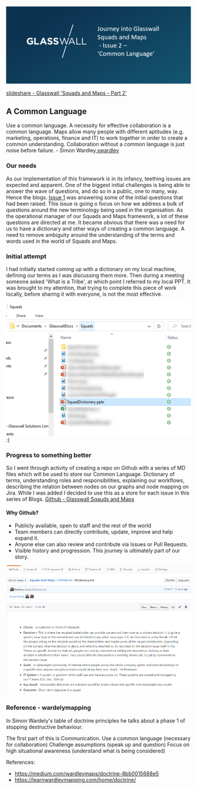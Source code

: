 ![image](Pictures/BlogIssue2.png)

[slideshare - Glasswall 'Squads and Maps - Part 2'](https://www.slideshare.net/LukeRobbertse/glasswall-squads-and-maps-pt2-217174456)

## A Common Language

Use a common language. A necessity for effective collaboration is a common language. Maps allow many people with different aptitudes (e.g. marketing, operations, finance and IT) to work together in order to create a common understanding. Collaboration without a common language is just noise before failure. - Simon Wardley,[swardley](https://medium.com/@swardley)

### Our needs
As our implementation of this framework is in its infancy, teething issues are expected and apparent. One of the biggest initial challenges is being able to answer the wave of questions, and do so in a public, one to many, way. Hence the blogs. [Issue 1](https://medium.com/glasswall-engineering/glasswall-squads-and-maps-issue-1-questions-a5056b8c37c9) was answering some of the initial questions that had been raised. This issue is going o focus on how we address a bulk of questions around the new terminology being used in the organisation. As the operational manager of our Squads and Maps framework, a lot of these questions are directed at me. It became obvious that there was a need for us to have a dictionary and other ways of creating a common language. A need to remove ambiguity around the understanding of the terms and words used in the world of Squads and Maps.

### Initial attempt
I had initially started coming up with a dictionary on my local machine, defining our terms as I was discussing them more. Then during a meeting someone asked 'What is a Tribe', at which point I referred to my local PPT. It was brought to my attention, that trying to complete this piece of work locally, before sharing it with everyone, is not the most effective. 

![image](Pictures/SquadDictionaryPPT.png)
:(

### Progress to something better
So I went through activity of creating a repo on Github with a series of MD files which will be used to store our Common Language.
Dictionary of terms, understanding roles and responsibilities, explaining our workflows, describing the relation between nodes on our graphs and node mapping on Jira. While I was added I decided to use this as a store for each issue in this series of Blogs.
[Github - Glasswall Sqauds and Maps](https://github.com/filetrust/Squads-And-Maps)

#### Why Github?
- Publicly available, open to staff and the rest of the world
- Team members can directly contribute, update, improve and help expand it.
- Anyone else can also review and contribute via Issues or Pull Requests.
- Visible history and progression. This journey is ultimately part of our story.

![image](Pictures/Dictionary.png)

### Reference - wardelymapping

In Simon Wardely's table of doctrine principles he talks about a phase 1 of stopping destructive behaviour.

The first part of this is Communication.
Use a common language (necessary for collaboration)
Challenge assumptions (speak up and question)
Focus on high situational awareness (understand what is being considered)

References:
- https://medium.com/wardleymaps/doctrine-8bb0015688e5
- https://learnwardleymapping.com/home/doctrine/
